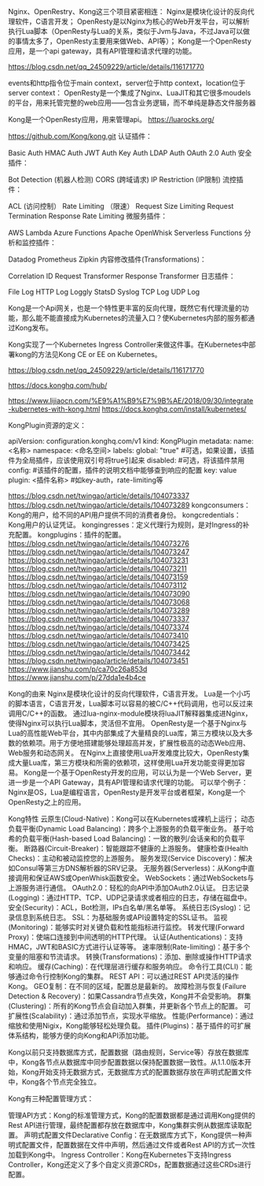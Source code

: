 Nginx、OpenRestry、Kong这三个项目紧密相连： Nginx是模块化设计的反向代理软件，C语言开发； OpenResty是以Nginx为核心的Web开发平台，可以解析执行Lua脚本（OpenResty与Lua的关系，类似于Jvm与Java，不过Java可以做的事情太多了，OpenResty主要用来做Web、API等）； Kong是一个OpenResty应用，是一个api gateway，具有API管理和请求代理的功能。

https://blog.csdn.net/qq_24509229/article/details/116171770

events和http指令位于main context，server位于http context，location位于server context：
OpenResty是一个集成了Nginx、LuaJIT和其它很多moudels的平台，用来托管完整的web应用——包含业务逻辑，而不单纯是静态文件服务器

Kong是一个OpenResty应用，用来管理api。
https://luarocks.org/

https://github.com/Kong/kong.git
认证插件：

Basic Auth
HMAC Auth
JWT Auth
Key Auth
LDAP Auth
OAuth 2.0 Auth
安全插件：

Bot Detection (机器人检测)
CORS (跨域请求)
IP Restriction (IP限制)
流控插件：

ACL (访问控制）
Rate Limiting （限速）
Request Size Limiting
Request Termination
Response Rate Limiting
微服务插件：

AWS Lambda
Azure Functions
Apache OpenWhisk
Serverless Functions
分析和监控插件：

Datadog
Prometheus
Zipkin
内容修改插件(Transformations)：

Correlation ID
Request Transformer
Response Transformer
日志插件：

File Log
HTTP Log
Loggly
StatsD
Syslog
TCP Log
UDP Log

Kong是一个Api网关，也是一个特性更丰富的反向代理，既然它有代理流量的功能，那么能不能直接成为Kubernetes的流量入口？使Kubernetes内部的服务都通过Kong发布。

Kong实现了一个Kubernetes Ingress Controller来做这件事。在Kubernetes中部署kong的方法见Kong CE or EE on Kubernetes。

https://blog.csdn.net/qq_24509229/article/details/116171770

https://docs.konghq.com/hub/

https://www.lijiaocn.com/%E9%A1%B9%E7%9B%AE/2018/09/30/integrate-kubernetes-with-kong.html
https://docs.konghq.com/install/kubernetes/


KongPlugin资源的定义：

apiVersion: configuration.konghq.com/v1
kind: KongPlugin
metadata:
  name: <名称>
  namespace: <命名空间>
  labels:
    global: "true"   #可选，如果设置，该插件为全局插件，应该使用双引号将true引起来
disabled: <boolean>  #可选，将该插件禁用
config:              #该插件的配置，插件的说明文档中能够查到响应的配置
    key: value
plugin: <插件名称>    #如key-auth，rate-limiting等


https://blog.csdn.net/twingao/article/details/104073337
https://blog.csdn.net/twingao/article/details/104073289
kongconsumers：Kong的用户，给不同的API用户提供不同的消费者身份。
kongcredentials：Kong用户的认证凭证。
kongingresses：定义代理行为规则，是对Ingress的补充配置。
kongplugins：插件的配置。
https://blog.csdn.net/twingao/article/details/104073276
https://blog.csdn.net/twingao/article/details/104073247
https://blog.csdn.net/twingao/article/details/104073231
https://blog.csdn.net/twingao/article/details/104073211
https://blog.csdn.net/twingao/article/details/104073159
https://blog.csdn.net/twingao/article/details/104073112
https://blog.csdn.net/twingao/article/details/104073090
https://blog.csdn.net/twingao/article/details/104073068
https://blog.csdn.net/twingao/article/details/104073289
https://blog.csdn.net/twingao/article/details/104073337
https://blog.csdn.net/twingao/article/details/104073374
https://blog.csdn.net/twingao/article/details/104073410
https://blog.csdn.net/twingao/article/details/104073425
https://blog.csdn.net/twingao/article/details/104073442
https://blog.csdn.net/twingao/article/details/104073451
https://www.jianshu.com/p/ca70c26a853d
https://www.jianshu.com/p/27dda1e4b4ce

Kong的由来
Nginx是模块化设计的反向代理软件，C语言开发。
Lua是一个小巧的脚本语言，C语言开发，Lua脚本可以容易的被C/C++代码调用，也可以反过来调用C/C++的函数。
通过lua-nginx-module模块将luaJIT解释器集成进Nginx，使得Nginx可以执行Lua脚本，灵活但不宜用。
OpenResty是一个基于Nginx与Lua的高性能Web平台，其中内部集成了大量精良的Lua库，第三方模块以及大多数的依赖项。用于方便地搭建能够处理超高并发，扩展性极高的动态Web应用、Web服务和动态网关。
在Nginx上直接使用Lua开发难度比较大，OpenResty集成大量Lua库，第三方模块和所需的依赖项，这样使用Lua开发功能变得更加容易。
Kong是一个基于OpenResty开发的应用，可以认为是一个Web Server，更进一步是一个API Gateway，具有API管理和请求代理的功能。
可以举个例子：Nginx是OS，Lua是编程语言，OpenResty是开发平台或者框架，Kong是一个OpenResty之上的应用。

Kong特性
云原生(Cloud-Native)：Kong可以在Kubernetes或裸机上运行；
动态负载平衡(Dynamic Load Balancing)：跨多个上游服务的负载平衡业务。
基于哈希的负载平衡(Hash-based Load Balancing)：一致的散列/会话亲和的负载平衡。
断路器(Circuit-Breaker)：智能跟踪不健康的上游服务。
健康检查(Health Checks)：主动和被动监控您的上游服务。
服务发现(Service Discovery)：解决如Consul等第三方DNS解析器的SRV记录。
无服务器(Serverless)：从Kong中直接调用和保证AWS或OpenWhisk函数安全。
WebSockets：通过WebSockets与上游服务进行通信。
OAuth2.0：轻松的向API中添加OAuth2.0认证。
日志记录(Logging)：通过HTTP、TCP、UDP记录请求或者相应的日志，存储在磁盘中。
安全(Security)：ACL，Bot检测，IPs白名单/黑名单等。
系统日志(Syslog)：记录信息到系统日志。
SSL：为基础服务或API设置特定的SSL证书。
监视(Monitoring)：能够实时对关键负载和性能指标进行监控。
转发代理(Forward Proxy)：使端口连接到中间透明的HTTP代理。
认证(Authentications)：支持HMAC，JWT和BASIC方式进行认证等等。
速率限制(Rate-limiting)：基于多个变量的阻塞和节流请求。
转换(Transformations)：添加、删除或操作HTTP请求和响应。
缓存(Caching)：在代理层进行缓存和服务响应。
命令行工具(CLI)：能够通过命令行控制Kong的集群。
REST API：可以通过REST API灵活的操作Kong。
GEO复制：在不同的区域，配置总是最新的。
故障检测与恢复(Failure Detection & Recovery)：如果Cassandra节点失效，Kong并不会受影响。
群集(Clustering)：所有的Kong节点会自动加入群集，并更新各个节点上的配置。
可扩展性(Scalability)：通过添加节点，实现水平缩放。
性能(Performance)：通过缩放和使用Nigix，Kong能够轻松处理负载。
插件(Plugins)：基于插件的可扩展体系结构，能够方便的向Kong和API添加功能。

Kong以前只支持数据库方式，配置数据（路由规则，Service等）存放在数据库中，Kong各节点从数据库中同步配置数据以保持配置数据一致性。从1.1.0版本开始，Kong开始支持无数据方式，无数据库方式的配置数据存放在声明式配置文件中，Kong各个节点完全独立。

Kong有三种配置管理方式：

管理API方式：Kong的标准管理方式，Kong的配置数据都是通过调用Kong提供的Rest API进行管理，最终配置都存放在数据库中，Kong集群实例从数据库读取配置。
声明式配置文件Declarative Config：在无数据库方式下，Kong提供一种声明式配置文件，配置数据在文件中声明，然后通过文件或者Rest API的方式一次性加载到Kong中。
Ingress Controller：Kong在Kubernetes下支持Ingress Controller，Kong还定义了多个自定义资源CRDs，配置数据通过这些CRDs进行配置。